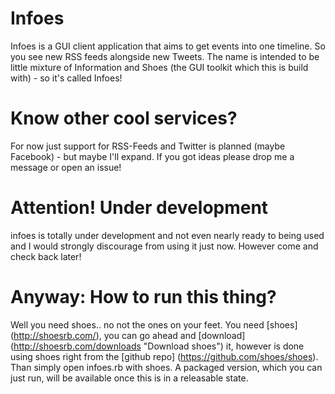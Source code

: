 # Infoes
Infoes is a GUI client application that aims to get events into one timeline. So you see new RSS feeds alongside new Tweets. The name is intended to be little mixture of Information and Shoes (the GUI toolkit which this is build with) - so it's called Infoes!

# Know other cool services?
For now just support for RSS-Feeds and Twitter is planned (maybe Facebook) - but maybe I'll expand. If you got ideas please drop me a message or open an issue!

# Attention! Under development
infoes is totally under development and not even nearly ready to being used and I would strongly discourage from using it just now. However come and check back later!

# Anyway: How to run this thing?
Well you need shoes.. no not the ones on your feet. You need [shoes] (http://shoesrb.com/), you can go ahead and [download] (http://shoesrb.com/downloads "Download shoes") it, however is done using shoes right from the [github repo] (https://github.com/shoes/shoes). Than simply open infoes.rb with shoes.
A packaged version, which you can just run, will be available once this is in a releasable state.

